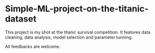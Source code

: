 # Simple-ML-project-on-the-titanic-dataset

This project is my shot at the titanic survival competition. It features data cleaning, data analysis, model selection and parameter tunning. 

All feedbacks are welcome. 
